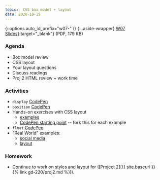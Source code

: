 ```yaml
---
topic:  CSS box model + layout
date: 2020-10-15
---
```


{::options auto_id_prefix="w07-" /}
{: .aside-wrapper}
<span class="highlighter">
[W07 Slides](files/w07.min.pdf){:target="_blank"} (PDF, 179 KB)
</span>

### Agenda

- Box model review
- CSS layout
- Your layout questions
- Discuss readings
- Proj 2 HTML review + work time

### Activities

- `display` [CodePen](https://cdpn.io/pen/YgKwGe)
- `position` [CodePen](https://cdpn.io/pen/bZbEvP)
- Hands-on exercises with CSS layout
  - [examples](https://docs.google.com/document/d/1gFEhZNHtUROm58Y1vJr4uHFQ0M6_zAHvYd1XUABl2Rw/edit?usp=sharing)
  - [CodePen starting point](https://codepen.io/angeliquejw/pen/a75364461e08496b5a1750f5fb77de89?editors=1100) -- fork this for each example
- `float` [CodePen](https://cdpn.io/pen/oNNXEpa)
- "Real World" examples:
  - [social media](https://codepen.io/angeliquejw/pen/BaaNKQB)
  - [layout](https://codepen.io/angeliquejw/pen/NWWqNdq)

### Homework
- Continue to work on styles and layout for ([Project 2]({{ site.baseurl }}{% link gd-220/proj2.md %})).
